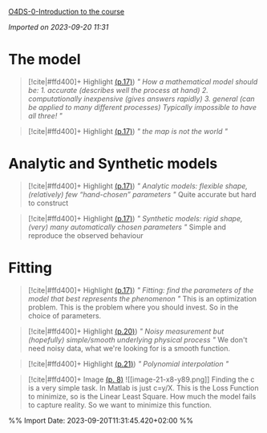 [O4DS-0-Introduction to the course](zotero://select/library/items/TM2PVGZU)

*Imported on 2023-09-20 11:31*

# The model

> [!cite|#ffd400]+ Highlight [(p.17)](zotero://open-pdf/library/items/8DX7Y4LA?page=17&annotation=HYRMIXUS))
> *" How a mathematical model should be: 1. accurate (describes well the process at hand) 2. computationally inexpensive (gives answers rapidly) 3. general (can be applied to many different processes) Typically impossible to have all three! "*
> 
>


> [!cite|#ffd400]+ Highlight [(p.17)](zotero://open-pdf/library/items/8DX7Y4LA?page=17&annotation=PIUHYVC8))
> *" the map is not the world "*
> 
>
# Analytic and Synthetic models

> [!cite|#ffd400]+ Highlight [(p.17)](zotero://open-pdf/library/items/8DX7Y4LA?page=17&annotation=PBHY6IUB))
> *" Analytic models: flexible shape, (relatively) few “hand-chosen” parameters "*
> Quite accurate but hard to construct
>


> [!cite|#ffd400]+ Highlight [(p.17)](zotero://open-pdf/library/items/8DX7Y4LA?page=17&annotation=K77NCXFF))
> *" Synthetic models: rigid shape, (very) many automatically chosen parameters "*
> Simple and reproduce the observed behaviour
>

# Fitting

> [!cite|#ffd400]+ Highlight [(p.17)](zotero://open-pdf/library/items/8DX7Y4LA?page=17&annotation=TG6X2F6T))
> *" Fitting: find the parameters of the model that best represents the phenomenon "*
> This is an optimization problem. This is the problem where you should invest. So in the choice of parameters.
>


> [!cite|#ffd400]+ Highlight [(p.20)](zotero://open-pdf/library/items/8DX7Y4LA?page=20&annotation=DV3YYS5U))
> *" Noisy measurement but (hopefully) simple/smooth underlying physical process "*
> We don't need noisy data, what we're looking for is a smooth function.
>


> [!cite|#ffd400]+ Highlight [(p.21)](zotero://open-pdf/library/items/8DX7Y4LA?page=21&annotation=9KDBMP5B))
> *" Polynomial interpolation "*
> 
>

> [!cite|#ffd400]+ Image [(p. 8)](zotero://open-pdf/library/items/8DX7Y4LA?page=8&annotation=763W8D9K)
> ![[image-21-x8-y89.png]]
> Finding the c is a very simple task. In Matlab is just c=y/X.
> This is the Loss Function to minimize, so is the Linear Least Square. How much the model fails to capture reality. So we want to minimize this function.

>


%% Import Date: 2023-09-20T11:31:45.420+02:00 %%
